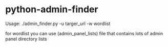 # python-admin-finder
Usage: ./admin_finder.py -u targer_url -w wordlist

for wordlist you can use (admin_panel_lists) file that contains lots of admin panel directory lists
